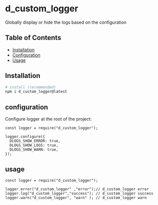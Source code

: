# d_custom_logger

Globally display or hide the logs based on the configuration

## Table of Contents

- [Installation](#installation)
- [Configuration](#configuration)
- [Usage](#usage)

## Installation

```bash
# install (recommended)
npm i d_custom_logger@latest
```

## configuration

Configure logger at the root of the project:

```dosini
const logger = require("d_custom_logger");

logger.configure({
  DLOGS_SHOW_ERROR: true,
  DLOGS_SHOW_LOGS: true,
  DLOGS_SHOW_WARN: true,
});
```

## usage

```dosini
const logger = require("d_custom_logger");

logger.error("d_custom_logger" ,"error");// d_custom_logger error
logger.log("d_custom_logger","success"); // d_custom_logger success
logger.warn("d_custom_logger", "warn" ); // d_custom_logger warn
```
